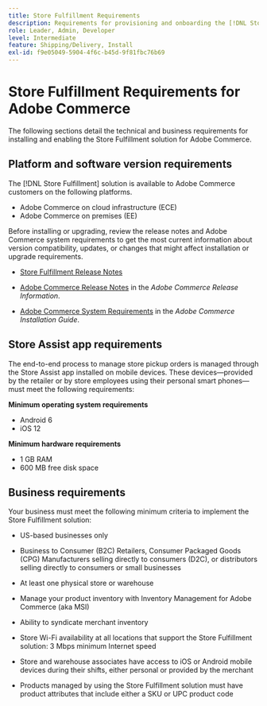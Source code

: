 ```yaml
---
title: Store Fulfillment Requirements
description: Requirements for provisioning and onboarding the [!DNL Store Fulfillment solution].
role: Leader, Admin, Developer
level: Intermediate
feature: Shipping/Delivery, Install
exl-id: f9e05049-5904-4f6c-b45d-9f81fbc76b69
---
```

# Store Fulfillment Requirements for Adobe Commerce

The following sections detail the technical and business requirements for installing and enabling the Store Fulfillment solution for Adobe Commerce.

## Platform and software version requirements

The [!DNL Store Fulfillment] solution is available to Adobe Commerce customers on the following platforms.

- Adobe Commerce on cloud infrastructure (ECE)
- Adobe Commerce on premises (EE)

Before installing or upgrading, review the release notes and Adobe Commerce system requirements to get the most current information about version compatibility, updates, or changes that might affect installation or upgrade requirements.

- [Store Fulfillment Release Notes](release-notes.md)

- [Adobe Commerce Release Notes](https://experienceleague.adobe.com/docs/commerce-operations/release/versions.html) in the *Adobe Commerce Release Information*.

- [Adobe Commerce System Requirements](https://experienceleague.adobe.com/docs/commerce-operations/installation-guide/system-requirements.html) in the *Adobe Commerce Installation Guide*.

## Store Assist app requirements

The end-to-end process to manage store pickup orders is managed through the Store Assist app installed on mobile devices. These devices—provided by the retailer or by store employees using their personal smart phones—must meet the following requirements:

**Minimum operating system requirements**

- Android 6
- iOS 12

**Minimum hardware requirements**

- 1 GB RAM
- 600 MB free disk space

## Business requirements

Your business must meet the following minimum criteria to implement the Store Fulfillment solution:

- US-based businesses only

- Business to Consumer (B2C) Retailers, Consumer Packaged Goods (CPG) Manufacturers selling directly to consumers (D2C), or distributors selling directly to consumers or small businesses

- At least one physical store or warehouse

- Manage your product inventory with Inventory Management for Adobe Commerce (aka MSI)

- Ability to syndicate merchant inventory

- Store Wi-Fi availability at all locations that support the Store Fulfillment solution: 3 Mbps minimum Internet speed

- Store and warehouse associates have access to iOS or Android mobile devices during their shifts, either personal or provided by the merchant

- Products managed by using the Store Fulfillment solution must have product attributes that include either a SKU or UPC product code
